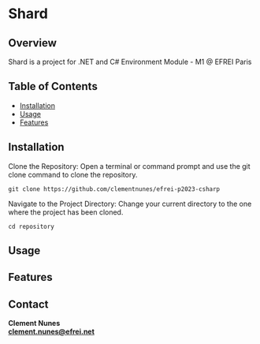 # Shard

## Overview

Shard is a project for .NET and C# Environment Module - M1 @ EFREI Paris
  
## Table of Contents

- [Installation](#installation)
- [Usage](#usage)
- [Features](#features)

## Installation

Clone the Repository:
Open a terminal or command prompt and use the git clone command to clone the repository.

```
git clone https://github.com/clementnunes/efrei-p2023-csharp
```

Navigate to the Project Directory:
Change your current directory to the one where the project has been cloned.

```
cd repository
```

## Usage

## Features

## Contact

**Clement Nunes**\
**clement.nunes@efrei.net**
